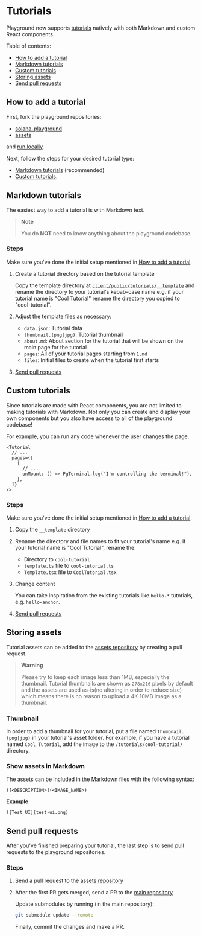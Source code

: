 # Tutorials

Playground now supports [tutorials](https://beta.solpg.io/tutorials) natively with both Markdown and custom React components.

Table of contents:

- [How to add a tutorial](#how-to-add-a-tutorial)
- [Markdown tutorials](#markdown-tutorials)
- [Custom tutorials](#custom-tutorials)
- [Storing assets](#storing-assets)
- [Send pull requests](#send-pull-requests)

## How to add a tutorial

First, fork the playground repositories:

- [solana-playground](https://github.com/solana-playground/solana-playground)
- [assets](https://github.com/solana-playground/assets)

and [run locally](https://github.com/solana-playground/solana-playground/blob/master/README.md#run-locally).

Next, follow the steps for your desired tutorial type:

- [Markdown tutorials](#markdown-tutorials) (recommended)
- [Custom tutorials](#custom-tutorials).

## Markdown tutorials

The easiest way to add a tutorial is with Markdown text.

> **Note**
>
> You do **NOT** need to know anything about the playground codebase.

### Steps

Make sure you've done the initial setup mentioned in [How to add a tutorial](#how-to-add-a-tutorial).

1. Create a tutorial directory based on the tutorial template

   Copy the template directory at [`client/public/tutorials/__template`](https://github.com/solana-playground/assets/tree/master/tutorials/__template) and rename the directory to your tutorial's kebab-case name e.g. if your tutorial name is "Cool Tutorial" rename the directory you copied to "cool-tutorial".

2. Adjust the template files as necessary:

   - `data.json`: Tutorial data
   - `thumbnail.(png|jpg)`: Tutorial thumbnail
   - `about.md`: About section for the tutorial that will be shown on the main page for the tutorial
   - `pages`: All of your tutorial pages starting from `1.md`
   - `files`: Initial files to create when the tutorial first starts

3. [Send pull requests](#send-pull-requests)

## Custom tutorials

Since tutorials are made with React components, you are not limited to making tutorials with Markdown. Not only you can create and display your own components but you also have access to all of the playground codebase!

For example, you can run any code whenever the user changes the page.

```tsx
<Tutorial
  // ...
  pages={[
    {
      // ...
      onMount: () => PgTerminal.log("I'm controlling the terminal!"),
    },
  ]}
/>
```

### Steps

Make sure you've done the initial setup mentioned in [How to add a tutorial](#how-to-add-a-tutorial).

1. Copy the `__template` directory

2. Rename the directory and file names to fit your tutorial's name e.g. if your tutorial name is "Cool Tutorial", rename the:

   - Directory to `cool-tutorial`
   - `template.ts` file to `cool-tutorial.ts`
   - `Template.tsx` file to `CoolTutorial.tsx`

3. Change content

   You can take inspiration from the existing tutorials like `hello-*` tutorials, e.g. `hello-anchor`.

4. [Send pull requests](#send-pull-requests)

## Storing assets

Tutorial assets can be added to the [assets repository](https://github.com/solana-playground/assets) by creating a pull request.

> **Warning**
>
> Please try to keep each image less than 1MB, especially the thumbnail. Tutorial thumbnails are shown as `278x216` pixels by default and the assets are used as-is(no altering in order to reduce size) which means there is no reason to upload a 4K 10MB image as a thumbnail.

### Thumbnail

In order to add a thumbnail for your tutorial, put a file named `thumbnail.(png|jpg)` in your tutorial's asset folder. For example, if you have a tutorial named `Cool Tutorial`, add the image to the `/tutorials/cool-tutorial/` directory.

### Show assets in Markdown

The assets can be included in the Markdown files with the following syntax:

```
![<DESCRIPTION>](<IMAGE_NAME>)
```

**Example:**

```
![Test UI](test-ui.png)
```

## Send pull requests

After you've finished preparing your tutorial, the last step is to send pull requests to the playground repositories.

### Steps

1. Send a pull request to the [assets repository](https://github.com/solana-playground/assets)

2. After the first PR gets merged, send a PR to the [main repository](https://github.com/solana-playground/solana-playground)

   Update submodules by running (in the main repository):

   ```sh
   git submodule update --remote
   ```

   Finally, commit the changes and make a PR.
